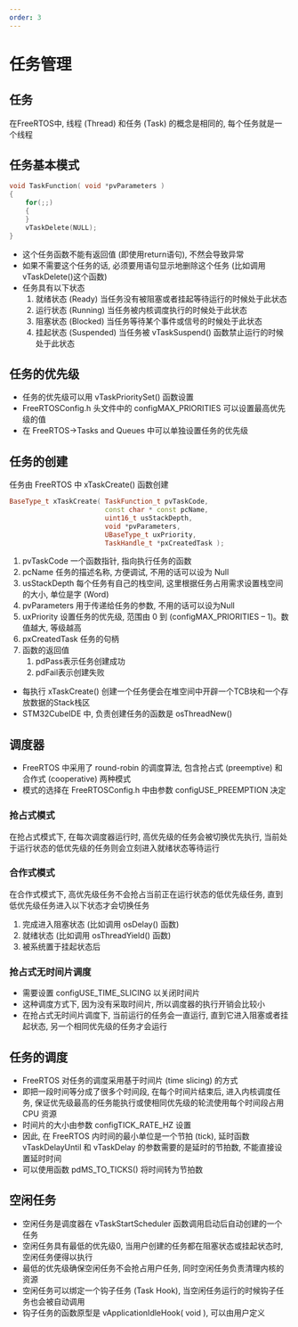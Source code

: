 ```yaml
---
order: 3
---
```


# 任务管理
## 任务
在FreeRTOS中, 线程 (Thread) 和任务 (Task) 的概念是相同的, 每个任务就是一个线程

## 任务基本模式
```cpp
void TaskFunction( void *pvParameters )
{
    for(;;)
    {
    }
    vTaskDelete(NULL);  
}
```
* 这个任务函数不能有返回值 (即使用return语句), 不然会导致异常
* 如果不需要这个任务的话, 必须要用语句显示地删除这个任务 (比如调用vTaskDelete()这个函数)
* 任务具有以下状态
    1. 就绪状态 (Ready)
    当任务没有被阻塞或者挂起等待运行的时候处于此状态
    1. 运行状态 (Running)
    当任务被内核调度执行的时候处于此状态
    1. 阻塞状态 (Blocked)
    当任务等待某个事件或信号的时候处于此状态
    1. 挂起状态 (Suspended)
    当任务被 vTaskSuspend() 函数禁止运行的时候处于此状态

<!-- ![](./src/task_schedule.jpg) -->

## 任务的优先级
* 任务的优先级可以用 vTaskPrioritySet() 函数设置 
* FreeRTOSConfig.h 头文件中的 configMAX_PRIORITIES 可以设置最高优先级的值
* 在 FreeRTOS->Tasks and Queues 中可以单独设置任务的优先级

## 任务的创建
任务由 FreeRTOS 中 xTaskCreate() 函数创建
```cpp
BaseType_t xTaskCreate( TaskFunction_t pvTaskCode,
                        const char * const pcName,
                        uint16_t usStackDepth,
                        void *pvParameters,
                        UBaseType_t uxPriority,
                        TaskHandle_t *pxCreatedTask );
```
1. pvTaskCode
一个函数指针, 指向执行任务的函数
1. pcName 
任务的描述名称, 方便调试, 不用的话可以设为 Null
1. usStackDepth
每个任务有自己的栈空间, 这里根据任务占用需求设置栈空间的大小, 单位是字 (Word)
1. pvParameters
用于传递给任务的参数, 不用的话可以设为Null
1. uxPriority
设置任务的优先级, 范围由 0 到 (configMAX_PRIORITIES – 1)。数值越大, 等级越高
1. pxCreatedTask
任务的句柄
1. 函数的返回值
    1. pdPass表示任务创建成功
    1. pdFail表示创建失败
* 每执行 xTaskCreate() 创建一个任务便会在堆空间中开辟一个TCB块和一个存放数据的Stack栈区
* STM32CubeIDE 中, 负责创建任务的函数是 osThreadNew()

## 调度器
* FreeRTOS 中采用了 round-robin 的调度算法, 包含抢占式 (preemptive) 和合作式 (cooperative) 两种模式
* 模式的选择在 FreeRTOSConfig.h 中由参数 configUSE_PREEMPTION 决定

### 抢占式模式
在抢占式模式下, 在每次调度器运行时, 高优先级的任务会被切换优先执行, 当前处于运行状态的低优先级的任务则会立刻进入就绪状态等待运行

### 合作式模式
在合作式模式下, 高优先级任务不会抢占当前正在运行状态的低优先级任务, 直到低优先级任务进入以下状态才会切换任务
1. 完成进入阻塞状态 (比如调用 osDelay() 函数)
1. 就绪状态 (比如调用 osThreadYield() 函数)
1. 被系统置于挂起状态后

### 抢占式无时间片调度
* 需要设置 configUSE_TIME_SLICING 以关闭时间片
* 这种调度方式下, 因为没有采取时间片, 所以调度器的执行开销会比较小
* 在抢占式无时间片调度下, 当前运行的任务会一直运行, 直到它进入阻塞或者挂起状态, 另一个相同优先级的任务才会运行

## 任务的调度
* FreeRTOS 对任务的调度采用基于时间片 (time slicing) 的方式
* 即把一段时间等分成了很多个时间段, 在每个时间片结束后, 进入内核调度任务, 保证优先级最高的任务能执行或使相同优先级的轮流使用每个时间段占用 CPU 资源
* 时间片的大小由参数 configTICK_RATE_HZ 设置
* 因此, 在 FreeRTOS 内时间的最小单位是一个节拍 (tick), 延时函数 vTaskDelayUntil 和 vTaskDelay 的参数需要的是延时的节拍数, 不能直接设置延时时间
* 可以使用函数 pdMS_TO_TICKS() 将时间转为节拍数

## 空闲任务
* 空闲任务是调度器在 vTaskStartScheduler 函数调用启动后自动创建的一个任务
* 空闲任务具有最低的优先级0, 当用户创建的任务都在阻塞状态或挂起状态时, 空闲任务便得以执行
* 最低的优先级确保空闲任务不会抢占用户任务, 同时空闲任务负责清理内核的资源
* 空闲任务可以绑定一个钩子任务 (Task Hook), 当空闲任务运行的时候钩子任务也会被自动调用
* 钩子任务的函数原型是 vApplicationIdleHook( void ), 可以由用户定义
